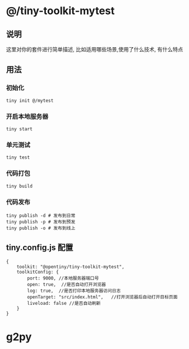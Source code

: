 # @/tiny-toolkit-mytest

## 说明

这里对你的套件进行简单描述, 比如适用哪些场景,使用了什么技术, 有什么特点

## 用法

### 初始化

```
tiny init @/mytest
```
### 开启本地服务器

```
tiny start 
```

### 单元测试

```
tiny test 
```

### 代码打包

```
tiny build 
```

### 代码发布

```
tiny publish -d # 发布到日常
tiny publish -p # 发布到预发
tiny publish -o # 发布到线上
```


## tiny.config.js 配置

```
{
    toolkit: "@opentiny/tiny-toolkit-mytest",
    toolkitConfig: {
        port: 9000, //本地服务器端口号
        open: true,  //是否自动打开浏览器
        log: true,  //是否打印本地服务器访问日志
        openTarget: "src/index.html",   //打开浏览器后自动打开目标页面
        liveload: false //是否自动刷新
    }    
}
```



# g2py
